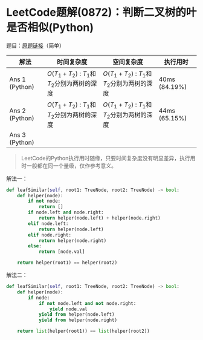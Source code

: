 # LeetCode题解(0872)：判断二叉树的叶是否相似(Python)

题目：[原题链接](https://leetcode-cn.com/problems/leaf-similar-trees/)（简单）

| 解法           | 时间复杂度                                  | 空间复杂度                                  | 执行用时      |
| -------------- | ------------------------------------------- | ------------------------------------------- | ------------- |
| Ans 1 (Python) | $O(T_1+T_2)$ : $T_1$和$T_2$分别为两树的深度 | $O(T_1+T_2)$ : $T_1$和$T_2$分别为两树的深度 | 40ms (84.19%) |
| Ans 2 (Python) | $O(T_1+T_2)$ : $T_1$和$T_2$分别为两树的深度 | $O(T_1+T_2)$ : $T_1$和$T_2$分别为两树的深度 | 44ms (65.15%) |
| Ans 3 (Python) |                                             |                                             |               |

>  LeetCode的Python执行用时随缘，只要时间复杂度没有明显差异，执行用时一般都在同一个量级，仅作参考意义。

解法一：

```python
def leafSimilar(self, root1: TreeNode, root2: TreeNode) -> bool:
    def helper(node):
        if not node:
            return []
        if node.left and node.right:
            return helper(node.left) + helper(node.right)
        elif node.left:
            return helper(node.left)
        elif node.right:
            return helper(node.right)
        else:
            return [node.val]

    return helper(root1) == helper(root2)
```

解法二：

```python
def leafSimilar(self, root1: TreeNode, root2: TreeNode) -> bool:
    def helper(node):
        if node:
            if not node.left and not node.right:
                yield node.val
            yield from helper(node.left)
            yield from helper(node.right)

    return list(helper(root1)) == list(helper(root2))
```